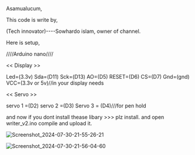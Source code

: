 Asamualucum,

This code is write by,

(Tech innovator)----Sowhardo islam,
owner of channel.


Here is setup,


////Arduino nano////

<< Display >>

Led=(3.3v)
Sda=(D11)
Sck=(D13)
AO=(D5)
RESET=(D6)
CS=(D7)
Gnd=(gnd)
VCC=(3.3v or 5v)//in your display needs


<< Servo >>

servo 1 =(D2)
servo 2 =(D3)
Servo 3 = (D4)///for pen hold



and now if you dont install thease libary >>> plz install. and open writer_v2.ino compile and upload it.






![Screenshot_2024-07-30-21-55-26-21](https://github.com/user-attachments/assets/7e3bffd2-f1a6-4b61-8a1a-f5d277004d9a)









![Screenshot_2024-07-30-21-56-04-60](https://github.com/user-attachments/assets/d782f0e7-9821-49b3-ae12-43169b36bdf1)






